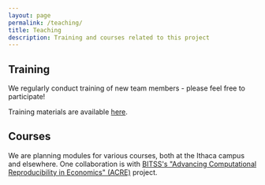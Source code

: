```yaml
---
layout: page
permalink: /teaching/
title: Teaching
description: Training and courses related to this project
---
```


## Training

We regularly conduct training of new team members - please feel free to participate!

Training materials are available [here](https://labordynamicsinstitute.github.io/replicability-training).

## Courses

We are planning modules for various courses, both at the Ithaca campus and elsewhere. One collaboration is with [BITSS's "Advancing Computational Reproducibility in Economics" (ACRE)](https://github.com/BITSS/ACRE) project.